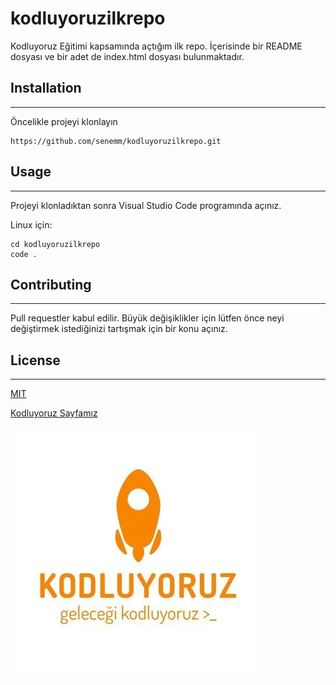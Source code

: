 # kodluyoruzilkrepo
Kodluyoruz Eğitimi kapsamında açtığım ilk repo. İçerisinde bir README dosyası ve bir adet de index.html dosyası bulunmaktadır.

## Installation
------
Öncelikle projeyi klonlayın

```
https://github.com/senemm/kodluyoruzilkrepo.git
```
## Usage
----------
Projeyi klonladıktan sonra Visual Studio Code programında açınız.

Linux için:

```
cd kodluyoruzilkrepo
code .
```

## Contributing
------
Pull requestler kabul edilir. Büyük değişiklikler için lütfen önce neyi değiştirmek istediğinizi tartışmak için bir konu açınız.

## License
-------

[MIT](https://choosealicense.com/licenses/mit/)

[Kodluyoruz Sayfamız](https://www.kodluyoruz.org/)

![Kodluyoruz Logo](https://raw.githubusercontent.com/Kodluyoruz/taskforce/git/git/markdown-nedir-nasil-kullaniriz-/figures/kodluyoruz_logo.jpg)










